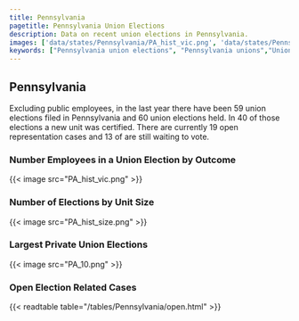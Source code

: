 ```yaml
---
title: Pennsylvania
pagetitle: Pennsylvania Union Elections
description: Data on recent union elections in Pennsylvania.
images: ['data/states/Pennsylvania/PA_hist_vic.png', 'data/states/Pennsylvania/PA_hist_size.png', 'data/states/Pennsylvania/PA_10.png']
keywords: ["Pennsylvania union elections", "Pennsylvania unions","Union elections"]
---
```

##  Pennsylvania

Excluding public employees, in the last year there have been 59 union elections filed in Pennsylvania and 60 union elections held. In 40 of those elections a new unit was certified. There are currently 19 open representation cases and 13 of are still waiting to vote.

### Number Employees in a Union Election by Outcome
{{< image src="PA_hist_vic.png" >}}

### Number of Elections by Unit Size
{{< image src="PA_hist_size.png" >}}

### Largest Private Union Elections
{{< image src="PA_10.png" >}}

### Open Election Related Cases
{{< readtable table="/tables/Pennsylvania/open.html" >}}

